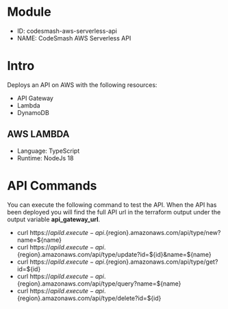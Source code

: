 # Module

- ID: codesmash-aws-serverless-api
- NAME: CodeSmash AWS Serverless API

# Intro

Deploys an API on AWS with the following resources:

- API Gateway
- Lambda
- DynamoDB

## AWS LAMBDA

- Language: TypeScript
- Runtime: NodeJs 18

# API Commands

You can execute the following command to test the API.
When the API has been deployed you will find the full API url in the terraform output under the output variable **api_gateway_url**.

- curl https://${apiId}.execute-api.${region}.amazonaws.com/api/type/new?name=${name}
- curl https://${apiId}.execute-api.${region}.amazonaws.com/api/type/update?id=${id}&name=${name}
- curl https://${apiId}.execute-api.${region}.amazonaws.com/api/type/get?id=${id}
- curl https://${apiId}.execute-api.${region}.amazonaws.com/api/type/query?name=${name}
- curl https://${apiId}.execute-api.${region}.amazonaws.com/api/type/delete?id=${id}
